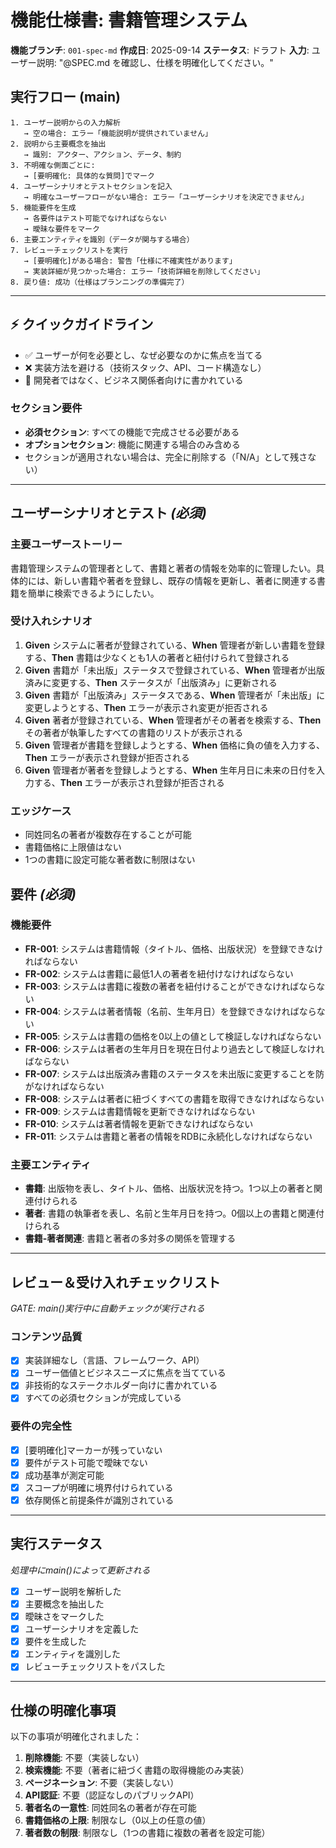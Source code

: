 # 機能仕様書: 書籍管理システム

**機能ブランチ**: `001-spec-md`
**作成日**: 2025-09-14
**ステータス**: ドラフト
**入力**: ユーザー説明: "@SPEC.md を確認し、仕様を明確化してください。"

## 実行フロー (main)
```
1. ユーザー説明からの入力解析
   → 空の場合: エラー「機能説明が提供されていません」
2. 説明から主要概念を抽出
   → 識別: アクター、アクション、データ、制約
3. 不明確な側面ごとに:
   → [要明確化: 具体的な質問]でマーク
4. ユーザーシナリオとテストセクションを記入
   → 明確なユーザーフローがない場合: エラー「ユーザーシナリオを決定できません」
5. 機能要件を生成
   → 各要件はテスト可能でなければならない
   → 曖昧な要件をマーク
6. 主要エンティティを識別（データが関与する場合）
7. レビューチェックリストを実行
   → [要明確化]がある場合: 警告「仕様に不確実性があります」
   → 実装詳細が見つかった場合: エラー「技術詳細を削除してください」
8. 戻り値: 成功（仕様はプランニングの準備完了）
```

---

## ⚡ クイックガイドライン
- ✅ ユーザーが何を必要とし、なぜ必要なのかに焦点を当てる
- ❌ 実装方法を避ける（技術スタック、API、コード構造なし）
- 👥 開発者ではなく、ビジネス関係者向けに書かれている

### セクション要件
- **必須セクション**: すべての機能で完成させる必要がある
- **オプションセクション**: 機能に関連する場合のみ含める
- セクションが適用されない場合は、完全に削除する（「N/A」として残さない）

---

## ユーザーシナリオとテスト *(必須)*

### 主要ユーザーストーリー
書籍管理システムの管理者として、書籍と著者の情報を効率的に管理したい。具体的には、新しい書籍や著者を登録し、既存の情報を更新し、著者に関連する書籍を簡単に検索できるようにしたい。

### 受け入れシナリオ
1. **Given** システムに著者が登録されている、**When** 管理者が新しい書籍を登録する、**Then** 書籍は少なくとも1人の著者と紐付けられて登録される
2. **Given** 書籍が「未出版」ステータスで登録されている、**When** 管理者が出版済みに変更する、**Then** ステータスが「出版済み」に更新される
3. **Given** 書籍が「出版済み」ステータスである、**When** 管理者が「未出版」に変更しようとする、**Then** エラーが表示され変更が拒否される
4. **Given** 著者が登録されている、**When** 管理者がその著者を検索する、**Then** その著者が執筆したすべての書籍のリストが表示される
5. **Given** 管理者が書籍を登録しようとする、**When** 価格に負の値を入力する、**Then** エラーが表示され登録が拒否される
6. **Given** 管理者が著者を登録しようとする、**When** 生年月日に未来の日付を入力する、**Then** エラーが表示され登録が拒否される

### エッジケース
- 同姓同名の著者が複数存在することが可能
- 書籍価格に上限値はない
- 1つの書籍に設定可能な著者数に制限はない

## 要件 *(必須)*

### 機能要件
- **FR-001**: システムは書籍情報（タイトル、価格、出版状況）を登録できなければならない
- **FR-002**: システムは書籍に最低1人の著者を紐付けなければならない
- **FR-003**: システムは書籍に複数の著者を紐付けることができなければならない
- **FR-004**: システムは著者情報（名前、生年月日）を登録できなければならない
- **FR-005**: システムは書籍の価格を0以上の値として検証しなければならない
- **FR-006**: システムは著者の生年月日を現在日付より過去として検証しなければならない
- **FR-007**: システムは出版済み書籍のステータスを未出版に変更することを防がなければならない
- **FR-008**: システムは著者に紐づくすべての書籍を取得できなければならない
- **FR-009**: システムは書籍情報を更新できなければならない
- **FR-010**: システムは著者情報を更新できなければならない
- **FR-011**: システムは書籍と著者の情報をRDBに永続化しなければならない

### 主要エンティティ
- **書籍**: 出版物を表し、タイトル、価格、出版状況を持つ。1つ以上の著者と関連付けられる
- **著者**: 書籍の執筆者を表し、名前と生年月日を持つ。0個以上の書籍と関連付けられる
- **書籍-著者関連**: 書籍と著者の多対多の関係を管理する

---

## レビュー＆受け入れチェックリスト
*GATE: main()実行中に自動チェックが実行される*

### コンテンツ品質
- [x] 実装詳細なし（言語、フレームワーク、API）
- [x] ユーザー価値とビジネスニーズに焦点を当てている
- [x] 非技術的なステークホルダー向けに書かれている
- [x] すべての必須セクションが完成している

### 要件の完全性
- [x] [要明確化]マーカーが残っていない
- [x] 要件がテスト可能で曖昧でない
- [x] 成功基準が測定可能
- [x] スコープが明確に境界付けられている
- [x] 依存関係と前提条件が識別されている

---

## 実行ステータス
*処理中にmain()によって更新される*

- [x] ユーザー説明を解析した
- [x] 主要概念を抽出した
- [x] 曖昧さをマークした
- [x] ユーザーシナリオを定義した
- [x] 要件を生成した
- [x] エンティティを識別した
- [x] レビューチェックリストをパスした

---

## 仕様の明確化事項

以下の事項が明確化されました：

1. **削除機能**: 不要（実装しない）
2. **検索機能**: 不要（著者に紐づく書籍の取得機能のみ実装）
3. **ページネーション**: 不要（実装しない）
4. **API認証**: 不要（認証なしのパブリックAPI）
5. **著者名の一意性**: 同姓同名の著者が存在可能
6. **書籍価格の上限**: 制限なし（0以上の任意の値）
7. **著者数の制限**: 制限なし（1つの書籍に複数の著者を設定可能）
